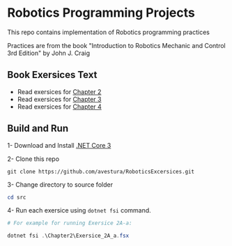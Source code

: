 # Robotics Programming Projects

This repo contains implementation of Robotics programming practices

Practices are from the book "Introduction to Robotics Mechanic and Control 3rd Edition" by 
John J. Craig

## Book Exersices Text
- Read exersices for [Chapter 2](./src/Chapter2/Readme.md)
- Read exersices for [Chapter 3](./src/Chapter3/Readme.md)
- Read exersices for [Chapter 4](./src/Chapter4/Readme.md)

## Build and Run
1- Download and Install [.NET Core 3](https://dotnet.microsoft.com/download/dotnet-core/3.0)

2- Clone this repo
```
git clone https://github.com/avestura/RoboticsExcersices.git
```

3- Change directory to source folder
```powershell
cd src
```

4- Run each exersice using `dotnet fsi` command.
```powershell
# For example for running Exersice 2A-a:

dotnet fsi .\Chapter2\Exersice_2A_a.fsx
```
